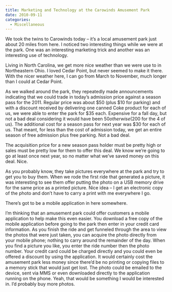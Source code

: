 ```yaml
---
title: Marketing and Technology at the Carowinds Amusement Park
date: 2010-09-11
categories: 
  - Miscellaneous
---
```


We took the twins to Carowinds today – it’s a local amusement park just about 20 miles from here. I noticed two interesting things while we were at the park. One was an interesting marketing trick and another was an interesting use of technology.

Living in North Carolina, we get more nice weather than we were use to in Northeastern Ohio. I loved Cedar Point, but never seemed to make it there. With the nicer weather here, I can go from March to November, much longer than I could at Cedar Point.

As we walked around the park, they repeatedly made announcements indicating that we could trade in today’s admission price against a season pass for the 2011. Regular price was about $50 (plus $10 for parking) and with a discount received by delivering one canned Coke product for each of us, we were able to enter the park for $35 each. Expensive for a fall day, but not a bad deal considering it would have been $50 otherwise ($200 for the 4 of us). The additional cost for a season pass for next year was $30 for each of us. That meant, for less than the cost of admission today, we get an entire season of free admission plus free parking. Not a bad deal.

The acquisition price for a new season pass holder must be pretty high or sales must be pretty low for them to offer this deal. We know we’re going to go at least once next year, so no matter what we’ve saved money on this deal. Nice.

As you probably know, they take pictures everywhere at the park and try to get you to buy them. When we rode the first ride that generated a picture, it was interesting to see them offer putting the photo on a USB memory drive for the same price as a printed picture. Nice idea – I get an electronic copy of the photo and don’t have to carry a print with me everywhere I go.

There’s got to be a mobile application in here somewhere.

I’m thinking that an amusement park could offer customers a mobile application to help make this even easier. You download a free copy of the mobile application before going to the park then enter in your credit card information. As you finish the ride and get funneled through the area to view the photos that were just taken, you can acquire the photo directly from your mobile phone; nothing to carry around the remainder of the day. When you find a picture you like, you enter the ride number then the photo number. Your credit card could be charged directly and you could even be offered a discount by using the application. It would certainly cost the amusement park less money since there’d be no printing or copying files to a memory stick that would just get lost. The photo could be emailed to the device, sent via MMS or even downloaded directly to the application running on the phone. Yeah, that would be something I would be interested in. I’d probably buy more photos.
